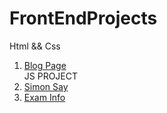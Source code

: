 # FrontEndProjects

Html && Css <br>

1. <a href="https://atg-pro.onrender.com/">Blog Page</a><br>
JS PROJECT<br>
1. <a href="https://simon-say-game-dar0.onrender.com/">Simon Say </a><br>
1. <a href="https://examinfoproject.onrender.com/">Exam Info </a>
